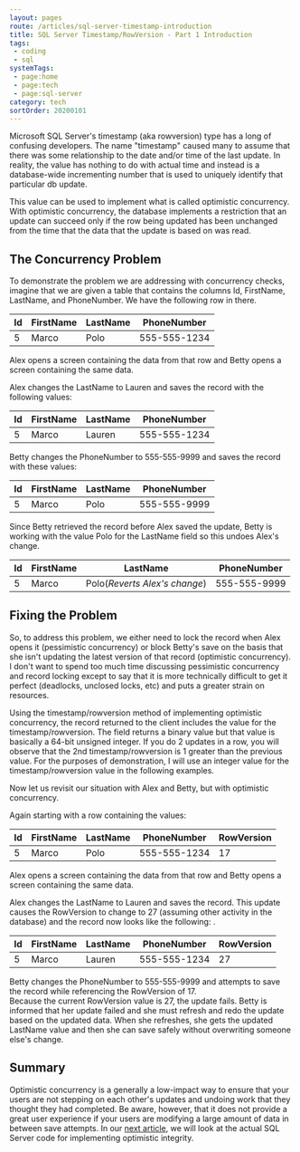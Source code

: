 ```yaml
---
layout: pages
route: /articles/sql-server-timestamp-introduction
title: SQL Server Timestamp/RowVersion - Part 1 Introduction
tags:
 - coding
 - sql
systemTags:
 - page:home
 - page:tech
 - page:sql-server
category: tech
sortOrder: 20200101
---
```


Microsoft SQL Server's timestamp (aka rowversion) type has a long of confusing developers.
The name "timestamp" caused many to assume that there was some relationship to the date and/or time of the last update.  In reality, the value has nothing to do with actual time and instead is a database-wide incrementing number that is used to uniquely identify that particular db update.
  
This value can be used to implement what is called optimistic concurrency.  With optimistic concurrency, the 
database implements a restriction that an update can succeed only if the row being updated has been unchanged from the time that the data that the update is based on was read.

## The Concurrency Problem

To demonstrate the problem we are addressing with concurrency checks, imagine that we are given a table that contains the
columns Id, FirstName, LastName, and PhoneNumber.  We have the following row in there.

Id | FirstName | LastName | PhoneNumber
----|---|---|---
5|Marco|Polo|555-555-1234


Alex opens a screen containing the data from that row and Betty opens a screen containing the same data.

Alex changes the LastName to Lauren and saves the record with the following values: 

Id | FirstName | LastName | PhoneNumber
----|---|---|---
5|Marco|Lauren|555-555-1234


Betty changes the PhoneNumber to 555-555-9999 and saves the record with these values: 

Id | FirstName | LastName | PhoneNumber
----|---|---|---
5|Marco|Polo|555-555-9999


Since Betty retrieved the record before Alex saved the update, Betty is working with the value Polo for the LastName field
so this undoes Alex's change.

Id | FirstName | LastName | PhoneNumber
----|---|---|---
5|Marco|Polo(*Reverts Alex's change*)|555-555-9999

## Fixing the Problem

So, to address this problem, we either need to lock the record when Alex opens it (pessimistic concurrency) or block Betty's save on the basis that she isn't updating the latest version of that record (optimistic concurrency).  I don't want to spend too much time discussing pessimistic concurrency and record locking except to say that it is more technically difficult to get it perfect (deadlocks, unclosed locks, etc) and puts a greater strain on resources.

Using the timestamp/rowversion method of implementing optimistic concurrency, the record returned to the client includes the value for the timestamp/rowversion.  The field returns a binary value but that value is basically a 64-bit unsigned integer.
If you do 2 updates in a row, you will observe that the 2nd timestamp/rowversion is 1 greater than the previous value.  For the purposes of demonstration, I will use an integer value for the timestamp/rowversion value in the following examples.

Now let us revisit our situation with Alex and Betty, but with optimistic concurrency.

Again starting with a row containing the values:

Id | FirstName | LastName | PhoneNumber|RowVersion
----|---|---|---|---
5|Marco|Polo|555-555-1234|17

Alex opens a screen containing the data from that row and Betty opens a screen containing the same data.

Alex changes the LastName to Lauren and saves the record.  This update causes the RowVersion
to change to 27 (assuming other activity in the database) and the record now looks like the following:  .

Id | FirstName | LastName | PhoneNumber|RowVersion
----|---|---|---|---
5|Marco|Lauren|555-555-1234|27


Betty changes the PhoneNumber to 555-555-9999 and attempts to save the record while referencing the RowVersion of 17.  
Because the current RowVersion value is 27, the update fails.  Betty is informed that her update failed and she must refresh and redo the update based on the updated data.  When she refreshes, she gets the updated LastName value and then she can save safely without overwriting someone else's change.

## Summary

Optimistic concurrency is a generally a low-impact way to ensure that your users are not stepping on each other's updates and undoing work that they thought they had completed.  Be aware, however, that it does not provide a great user experience if your users are modifying a large amount of data in between save attempts.  In our [next article](/articles/sql-server-timestamp-basic-concurrency), we will look at the actual SQL Server code for implementing optimistic integrity.  
